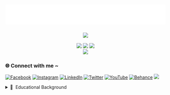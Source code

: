 
<h1 align="center">
  <img src="./logo/jahidul.svg" alt="Jahidul Islam" />
</h1>

<p align="center">
  <a href="https://github.com/DenverCoder1/readme-typing-svg"><img src="https://readme-typing-svg.herokuapp.com?lines=Computer+Science+Student;Web+Developer;Problem+Solver;Always%20learning%20new%20things;Evolving&center=true&width=500&height=50"></a>
</p>

<div align="center" >
  <div>
    <img src="http://github-profile-summary-cards.vercel.app/api/cards/stats?username=jahidulzaid&layout=compact&langs_count=10&theme=algolia" width="33%"/>
    <img src="https://github-readme-stats-eight-theta.vercel.app/api/top-langs/?username=jahidulzaid&layout=compact&langs_count=10&theme=algolia" width="33%"/>
    <img src="http://github-profile-summary-cards.vercel.app/api/cards/productive-time?username=jahidulzaid&layout=compact&langs_count=10&theme=algolia" width="33%"/>
  </div>
  <img src="http://github-profile-summary-cards.vercel.app/api/cards/profile-details?username=jahidulzaid&theme=github_dark" width="50%">
</div>



### 🌐 Connect with me ~


[![Facebook](https://img.shields.io/badge/Facebook-%231877F2.svg?logo=Facebook&logoColor=white)](https://facebook.com/jahidulzaid)
[![Instagram](https://img.shields.io/badge/Instagram-%23E4405F.svg?logo=Instagram&logoColor=white)](https://instagram.com/jahidulzaid)
[![LinkedIn](https://img.shields.io/badge/LinkedIn-%230077B5.svg?logo=linkedin&logoColor=white)](https://linkedin.com/in/jahidulzaid)
[![Twitter](https://img.shields.io/badge/Twitter-%231DA1F2.svg?logo=Twitter&logoColor=white)](https://twitter.com/jahidulzaid)
[![YouTube](https://img.shields.io/badge/YouTube-%23FF0000.svg?logo=YouTube&logoColor=white)](https://www.youtube.com/@jahidul_cse)
[![Behance](https://img.shields.io/badge/Behance-1769ff?logo=behance&logoColor=white)](https://behance.net/jahidulzaid)
[![](https://visitcount.itsvg.in/api?id=jahidulzaid&icon=0&color=0)](https://visitcount.itsvg.in)



<details>
  <summary>📃 &nbsp;Educational Background</summary>

## Education

<img align="right" width="50px" src="https://raw.githubusercontent.com/jahidulzaid/jahidulzaid/master/logo/bsc.png" />

- 📖 **&nbsp;Bachelor of Computer Science and Engineering**\
  📆 &nbsp;2022 - 2026\
  📍 **&nbsp;Green University Of Bangladesh** - Rokeya Sharani, Mirpur Dhaka Bangladesh

## Visitor
<!--  Visitor count -->
<p align="center">
  Visitor count<br>
  <img src="https://profile-counter.glitch.me/jahidulzaid/count.svg" />
</p>


